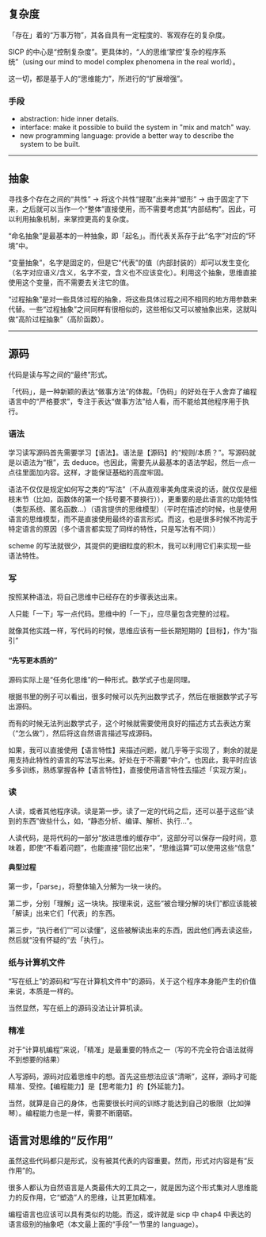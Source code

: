 ## 复杂度

「存在」着的“万事万物”，其各自具有一定程度的、客观存在的复杂度。

SICP 的中心是“控制复杂度”。更具体的，“人的思维‘掌控’复杂的程序系统”（using our mind to model complex phenomena in the real world）。

这一切，都是基于人的“思维能力”，所进行的“扩展增强”。

### 手段

- abstraction: hide inner details.
- interface: make it possible to build the system in "mix and match" way.
- new programming language: provide a better way to describe the system to be built.

---

## 抽象

寻找多个存在之间的“共性” -> 将这个共性“提取”出来并“塑形” -> 由于固定了下来，之后就可以当作一个“整体”直接使用，而不需要考虑其“内部结构”。因此，可以利用抽象机制，来掌控更高的复杂度。

“命名抽象”是最基本的一种抽象，即「起名」。而代表关系存于此“名字”对应的“环境”中。

“变量抽象”，名字是固定的，但是它“代表”的值（内部封装的）却可以发生变化（名字对应语义/含义，名字不变，含义也不应该变化）。利用这个抽象，思维直接使用这个变量，而不需要去关注它的值。

“过程抽象”是对一些具体过程的抽象，将这些具体过程之间不相同的地方用参数来代替。一些“过程抽象”之间同样有很相似的，这些相似又可以被抽象出来，这就叫做“高阶过程抽象”（高阶函数）。

---

## 源码

代码是读与写之间的“最终”形式。

「代码」，是一种新颖的表达“做事方法”的体裁。「伪码」的好处在于人舍弃了编程语言中的“严格要求”，专注于表达“做事方法”给人看，而不能给其他程序用于执行。

### 语法

学习读写源码首先需要学习【语法】。语法是【源码】的“规则/本质？”。写源码就是以语法为“根”，去 deduce。也因此，需要先从最基本的语法学起，然后一点一点往里面加内容。这样，才能保证基础的高度牢固。

语法不仅仅是规定如何写之类的“写法”（不从直观审美角度来说的话，就仅仅是细枝末节（比如，函数体的第一个括号要不要换行）），更重要的是此语言的功能特性（类型系统、匿名函数...）（语言提供的思维模型）（平时在描述的时候，也是使用语言的思维模型，而不是直接使用最终的语言形式。而这，也是很多时候不拘泥于特定语言的原因（多个语言都实现了同样的特性，只是写法有不同））

scheme 的写法就很少，其提供的更细粒度的积木，我可以利用它们来实现一些语法特性。

### 写

按照某种语法，将自己思维中已经存在的步骤表达出来。

人只能「一下」写一点代码。思维中的「一下」，应尽量包含完整的过程。

就像其他实践一样，写代码的时候，思维应该有一些长期短期的【目标】，作为“指引”

#### “先写更本质的”

源码实际上是“任务化思维”的一种形式。数学式子也是同理。

根据书里的例子可以看出，很多时候可以先列出数学式子，然后在根据数学式子写出源码。

而有的时候无法列出数学式子，这个时候就需要使用良好的描述方式去表达方案（“怎么做”），然后将这自然语言描述写成源码。

如果，我可以直接使用【语言特性】来描述问题，就几乎等于实现了，剩余的就是用支持此特性的语言的写法写出来。好处在于不需要“中介”。也因此，我平时应该多多训练，熟练掌握各种【语言特性】，直接使用语言特性去描述「实现方案」。

### 读

人读，或者其他程序读。读是第一步。读了一定的代码之后，还可以基于这些“读到的东西”做些什么，如，“静态分析、编译、解析、执行...”。

人读代码，是将代码的一部分“放进思维的缓存中”，这部分可以保存一段时间，意味着，即使“不看着问题”，也能直接“回忆出来”，“思维运算”可以使用这些“信息”

#### 典型过程

第一步，「parse」，将整体输入分解为一块一块的。

第二步，分别「理解」这一块块。按理来说，这些“被合理分解的块们”都应该能被「解读」出来它们「代表」的东西。

第三步，“执行者们”“可以读懂”，这些被解读出来的东西，因此他们再去读这些，然后就“没有怀疑的”去「执行」。

### 纸与计算机文件

“写在纸上”的源码和“写在计算机文件中”的源码，关于这个程序本身能产生的价值来说，本质是一样的。

当然显然，写在纸上的源码没法让计算机读。

### 精准

对于“计算机编程”来说，「精准」是最重要的特点之一（写的不完全符合语法就得不到想要的结果）

人写源码，源码对应着思维中的想。首先这些想法应该“清晰”，这样，源码才可能精准、受控。【编程能力】是【思考能力】的【外延能力】。

当然，就算是自己的身体，也需要很长时间的训练才能达到自己的极限（比如弹琴）。编程能力也是一样，需要不断磨砺。

## 语言对思维的“反作用”

虽然这些代码都只是形式，没有被其代表的内容重要。然而，形式对内容是有“反作用”的。

很多人都认为自然语言是人类最伟大的工具之一，就是因为这个形式集对人思维能力的反作用，它“塑造”人的思维，让其更加精准。

编程语言也应该可以具有类似的功能。而这，或许就是 sicp 中 chap4 中表达的语言级别的抽象吧（本文最上面的“手段”一节里的 language）。
